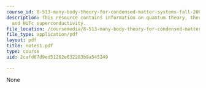```yaml
---
course_id: 8-513-many-body-theory-for-condensed-matter-systems-fall-2004
description: This resource contains information on quantum theory, thermodynamics,
  and HiTc superconductivity.
file_location: /coursemedia/8-513-many-body-theory-for-condensed-matter-systems-fall-2004/2cafd67d9ed51262e632283b9a545249_notes1.pdf
file_type: application/pdf
layout: pdf
title: notes1.pdf
type: course
uid: 2cafd67d9ed51262e632283b9a545249

---
```

None